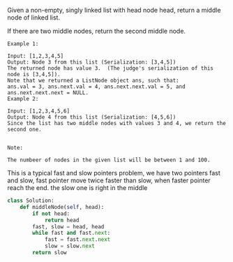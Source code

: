 Given a non-empty, singly linked list with head node head, return a middle node of linked list.

If there are two middle nodes, return the second middle node.

```
Example 1:

Input: [1,2,3,4,5]
Output: Node 3 from this list (Serialization: [3,4,5])
The returned node has value 3.  (The judge's serialization of this node is [3,4,5]).
Note that we returned a ListNode object ans, such that:
ans.val = 3, ans.next.val = 4, ans.next.next.val = 5, and ans.next.next.next = NULL.
Example 2:

Input: [1,2,3,4,5,6]
Output: Node 4 from this list (Serialization: [4,5,6])
Since the list has two middle nodes with values 3 and 4, we return the second one.
 

Note:

The numbeer of nodes in the given list will be between 1 and 100.
```

This is a typical fast and slow pointers problem,  we have two pointers
fast and slow, fast pointer move twice faster than slow, when faster pointer 
reach the end. the slow one is right in the middle 

```python
class Solution:
    def middleNode(self, head):
        if not head:
            return head
        fast, slow = head, head
        while fast and fast.next:            
            fast = fast.next.next
            slow = slow.next
        return slow 
```
